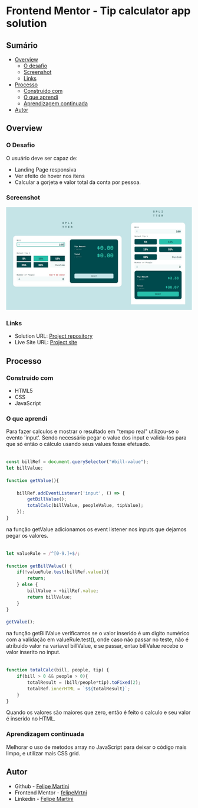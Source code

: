 # Frontend Mentor - Tip calculator app solution

## Sumário

- [Overview](#overview)
  - [O desafio](#the-challenge)
  - [Screenshot](#screenshot)
  - [Links](#links)
- [Processo](#my-process)
  - [Construido com](#built-with)
  - [O que aprendi](#what-i-learned)
  - [Aprendizagem continuada](#continued-development)
- [Autor](#author)

## Overview

### O Desafio

O usuário deve ser capaz de:

- Landing Page responsiva
- Ver efeito de hover nos itens
- Calcular a gorjeta e valor total da conta por pessoa.

### Screenshot

![](/assets/screenshots/project-screenshot.jpg)


### Links

- Solution URL: [Project repository](https://github.com/felipeMrtni/tipCalculatorApp)
- Live Site URL: [Project site](https://felipemrtni.github.io/tipCalculatorApp/)

## Processo

### Construido com

- HTML5
- CSS
- JavaScript

### O que aprendi

Para fazer calculos e mostrar o resultado em "tempo real" utilizou-se o evento 'input'. Sendo necessário pegar o value dos input e valida-los para que só então o cálculo usando seus values fosse efetuado.
```js

const billRef = document.querySelector("#bill-value");
let billValue;

function getValue(){

    billRef.addEventListener('input', () => {
        getBillValue();
        totalCalc(billValue, peopleValue, tipValue);
    });
}

```
na função getValue adicionamos os event listener nos inputs que dejamos pegar os valores.

```js

let valueRule = /^[0-9.]+$/;

function getBillValue() {
    if(!valueRule.test(billRef.value)){
        return;
    } else {
        billValue = +billRef.value;
        return billValue;
    }
}

getValue();

```
na função getBillValue verificamos se o valor inserido é um digito numérico com a validação em valueRule.test(), onde caso não passar no teste, não é atribuido valor na variavel billValue, e se passar, entao billValue recebe o valor inserito no input.

```js

function totalCalc(bill, people, tip) {
    if(bill > 0 && people > 0){
        totalResult = (bill/people*tip).toFixed(2);
        totalRef.innerHTML = `$${totalResult}`;
    } 
}

```

Quando os valores são maiores que zero, então é feito o calculo e seu valor é inserido no HTML.

### Aprendizagem continuada

Melhorar o uso de metodos array no JavaScript para deixar o código mais limpo, e utilizar mais CSS grid.

## Autor

- Github - [Felipe Martini](https://github.com/felipeMrtni)
- Frontend Mentor - [felipeMrtni](https://www.frontendmentor.io/profile/felipeMrtni)
- Linkedin - [Felipe Martini](https://www.linkedin.com/in/felipe-campana-martini/)
